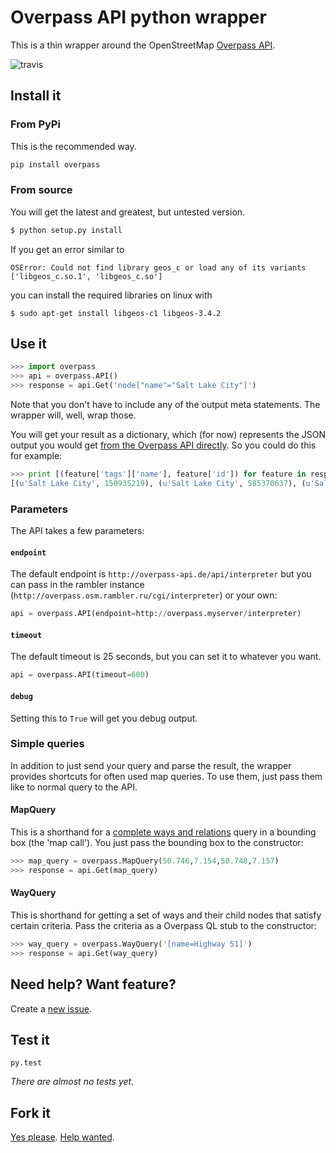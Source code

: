 # Overpass API python wrapper

This is a thin wrapper around the OpenStreetMap [Overpass API](http://wiki.openstreetmap.org/wiki/Overpass_API).

![travis](https://travis-ci.org/mvexel/overpass-api-python-wrapper.svg)

## Install it

### From PyPi

This is the recommended way.

```bash
pip install overpass
```

### From source

You will get the latest and greatest, but untested version.

```bash
$ python setup.py install
```

If you get an error similar to

```
OSError: Could not find library geos_c or load any of its variants ['libgeos_c.so.1', 'libgeos_c.so']
```

you can install the required libraries on linux with
```
$ sudo apt-get install libgeos-c1 libgeos-3.4.2
```

## Use it

```python
>>> import overpass
>>> api = overpass.API()
>>> response = api.Get('node["name"="Salt Lake City"]')
```

Note that you don't have to include any of the output meta statements. The wrapper will, well, wrap those.

You will get your result as a dictionary, which (for now) represents the JSON output you would get [from the Overpass API directly](http://overpass-api.de/output_formats.html#json). So you could do this for example:

```python
>>> print [(feature['tags']['name'], feature['id']) for feature in response['elements']]
[(u'Salt Lake City', 150935219), (u'Salt Lake City', 585370637), (u'Salt Lake City', 1615721573)]
```

### Parameters

The API takes a few parameters:

#### `endpoint`

The default endpoint is `http://overpass-api.de/api/interpreter` but you can pass in the rambler instance (`http://overpass.osm.rambler.ru/cgi/interpreter`) or your own:

```python
api = overpass.API(endpoint=http://overpass.myserver/interpreter)
```

#### `timeout`

The default timeout is 25 seconds, but you can set it to whatever you want.

```python
api = overpass.API(timeout=600)
```

#### `debug`

Setting this to `True` will get you debug output.

### Simple queries

In addition to just send your query and parse the result, the wrapper provides shortcuts for often used map queries. To use them, just pass them like to normal query to the API.

#### MapQuery

This is a shorthand for a [complete ways and relations](http://wiki.openstreetmap.org/wiki/Overpass_API/Language_Guide#Completed_ways_and_relations) query in a bounding box (the 'map call').
You just pass the bounding box to the constructor:

```python
>>> map_query = overpass.MapQuery(50.746,7.154,50.748,7.157)
>>> response = api.Get(map_query)
```

#### WayQuery

This is shorthand for getting a set of ways and their child nodes that satisfy certain criteria.
Pass the criteria as a Overpass QL stub to the constructor:

```python
>>> way_query = overpass.WayQuery('[name=Highway 51]')
>>> response = api.Get(way_query)
```

## Need help? Want feature?

Create a [new issue](https://github.com/mvexel/overpass-api-python-wrapper/issues).

## Test it

```
py.test
```

_There are almost no tests yet._

## Fork it

[Yes please](https://github.com/mvexel/overpass-api-python-wrapper/fork). [Help wanted](https://github.com/mvexel/overpass-api-python-wrapper/labels/help%20wanted).


